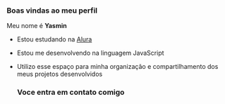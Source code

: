 ### Boas vindas ao meu perfil 

Meu nome é **Yasmin** 

- Estou estudando na [Alura](https://www.alura.com.br)
- Estou me desenvolvendo na linguagem JavaScript
- Utilizo esse espaço para minha organização e compartilhamento dos meus projetos desenvolvidos

  ### Voce entra em contato comigo 
